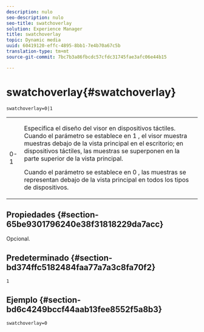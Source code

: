 ```yaml
---
description: nulo
seo-description: nulo
seo-title: swatchoverlay
solution: Experience Manager
title: swatchoverlay
topic: Dynamic media
uuid: 60419120-effc-4895-8bb1-7e4b70a67c5b
translation-type: tm+mt
source-git-commit: 7bc7b3a86fbcdc57cfdc31745fae3afc06e44b15

---
```



# swatchoverlay{#swatchoverlay}

`swatchoverlay=0|1`

<table id="table_9B98C97485DD4DEB8A6ECBCE8DF6B886"> 
 <tbody> 
  <tr> 
   <td colname="col1"> <p> <span class="codeph"> 0-1 </span> </p> </td> 
   <td colname="col2"> <p>Especifica el diseño del visor en dispositivos táctiles. Cuando el parámetro se establece en <span class="codeph"> 1 </span>, el visor muestra muestras debajo de la vista principal en el escritorio; en dispositivos táctiles, las muestras se superponen en la parte superior de la vista principal. </p> <p>Cuando el parámetro se establece en <span class="codeph"> 0 </span>, las muestras se representan debajo de la vista principal en todos los tipos de dispositivos. </p> </td> 
  </tr> 
 </tbody> 
</table>

## Propiedades {#section-65be9301796240e38f31818229da7acc}

Opcional.

## Predeterminado {#section-bd374ffc5182484faa77a7a3c8fa70f2}

`1`

## Ejemplo {#section-bd6c4249bccf44aab13fee8552f5a8b3}

`swatchoverlay=0`
